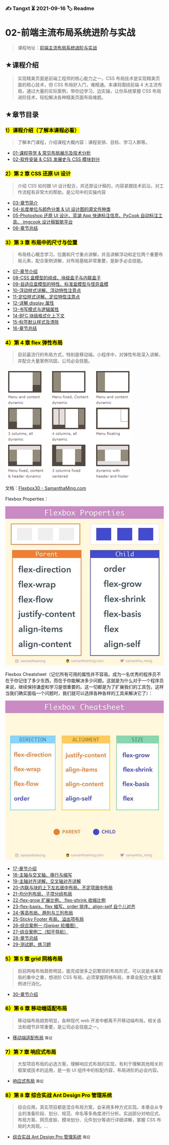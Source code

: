 ### ✍️ Tangxt ⏳ 2021-09-16 🏷️ Readme

# 02-前端主流布局系统进阶与实战

> 课程地址：[前端主流布局系统进阶与实战](https://coding.imooc.com/class/chapter/527.html#Anchor)

## ★课程介绍

> 实现精美页面是前端工程师的核心能力之一，CSS 布局技术是实现精美页面的核心技术，但 CSS 布局好入门，难精通。本课将围绕前端 4 大主流布局，通过大量的实际案例，带你边学习，边实操，让你系统掌握 CSS 布局进阶技术，轻松解决各种精美页面布局难题。

## ★章节目录

### <mark>1）课程介绍（了解本课程必看）</mark>

> 了解本门课程，介绍课程大概内容：课程安排、目标、学习人群等。

- [01-课程导学 & 常见布局展示及技术分析](./01.md)
- [02-软件安装 & CSS 发展史与 CSS 模块划分](./02.md)

### <mark>2）第 2 章 CSS 还原 UI 设计</mark>

> 介绍 CSS 如何跟 UI 设计配合，并还原设计稿的，内容紧跟技术前沿，对工作流程有非常大的帮助，是公司中的实操内容

- [03-章节简介](./03.md)
- [04-长度单位与颜色分类 & UI 设计图的源文件种类](./04.md)
- [05-Photoshop 还原 UI 设计、蓝湖 App 快速标注信息、PxCook 自动标注工具、 imgcook 设计稿智能平台](./05.md)
- [06-章节总结](./06.md)

### <mark>3）第 3 章 布局中的尺寸与位置</mark>

> 布局核心概念学习，位置和尺寸重点讲解，并且讲解浮动和定位两个重要布局元素，配合案例讲解，对布局基础非常重要，是新手必会技能。

- [07-章节介绍](./07.md)
- [08-CSS 盒模型的组成、块级盒子与内联盒子](./08.md)
- [09-自适应盒模型的特性、标准盒模型与怪异盒模](./09.md)
- [10-浮动样式详解、浮动特性注意点](./10.md)
- [11-定位样式详解、定位特性注意点](./11.md)
- [12-详解 display 属性](./12.md)
- [13-书写模式与逻辑属性](./13.md)
- [14-BFC 块级格式化上下文](./14.md)
- [15-标签默认样式及清除](./15.md)
- [16-章节总结](./16.md)

### <mark>4）第 4 章 flex 弹性布局</mark>

> 目前最流行的布局方式，特别是移动端，小程序中，对弹性布局深入讲解，并配合大量案例巩固，公司必会技能。

![常见布局](assets/img/2021-10-14-12-26-14.png)

文档：[Flexbox30 - SamanthaMing.com](https://www.samanthaming.com/flexbox30/)

Flexbox Properties：

![总览](assets/img/2021-10-16-15-38-06.png)

Flexbox Cheatsheet（记忆所有可用的属性并不容易。成为一名优秀的程序员不在于你记住了多少东西，而在于你能解决多少问题。这就是为什么对于一个程序员来说，继续保持谦虚和学习是很重要的。这一切都是为了扩展我们的工具包，这样当我们确实面临一个问题时，我们就可以选择各种各样的工具来解决它了）：

![Cheatsheet](assets/img/2021-10-16-15-42-09.png)

- [17-章节介绍](./17.md)
- [18-主轴与交叉轴、换行与缩写](./18.md)
- [19-主轴对齐详解、交叉轴对齐详解](./19.md)
- [20-内联与块的上下左右居中布局、不定项居中布局](./20.md)
- [21-均分列布局、子项分组布局](./21.md)
- [22-flex-grow 扩展比例、 flex-shrink 收缩比例](./22.md)
- [23-flex-basis、flex 缩写、order 排序、align-self 自个儿对齐](./23.md)
- [24-等高布局、两列与三列布局](./24.md)
- [25-Sticky Footer 布局、溢出项布局](./25.md)
- [26-综合案例一 (Swiper 轮播图）](./26.md)
- [27-综合案例二（知乎导航）](./27.md)
- [28-章节总结](./28.md)
- [29-测试题、练习题](./29.md)

### <mark>5）第 5 章 grid 网格布局</mark>

> 目前网格布局趋势明显，能完成很多之前繁琐的布局形式，可以说是未来布局的重中之重，想进阶 CSS 布局，必须掌握网格布局，本章会配合大量案例进行消化。

- [30-章节介绍](./30.md)

### <mark>6）第 6 章 移动端适配布局</mark>

> 移动端布局趋势明显，各种现代 web 开发中都离不开移动端布局，相关语法和细节非常重要，是公司必会技能之一。

- [移动端适配布局](./06-note.md) `简记`

### <mark>7）第 7 章 响应式布局</mark>

> 大型项目布局的必选方案，理解响应式布局的实现，有利于理解其他相关的框架或技术的运用，是一些 UI 组件中的标配内容，布局进阶的必会内容。

- [响应式布局](./07-note.md) `简记`

### <mark>8）第 8 章 综合实战 Ant Design Pro 管理系统</mark>

> 综合应用，真实项目都是混合布局方案，会采用多种方式实现。本章会从专业的准备阶段、划分、规范、命名等多角度进行分析。实战部分对响应式、布局方案、网页皮肤、模块划分、元件划分等进行详细讲解，掌握 CSS 布局的大局观。...

- [综合实战 Ant Design Pro 管理系统](./08-note.md) `简记`